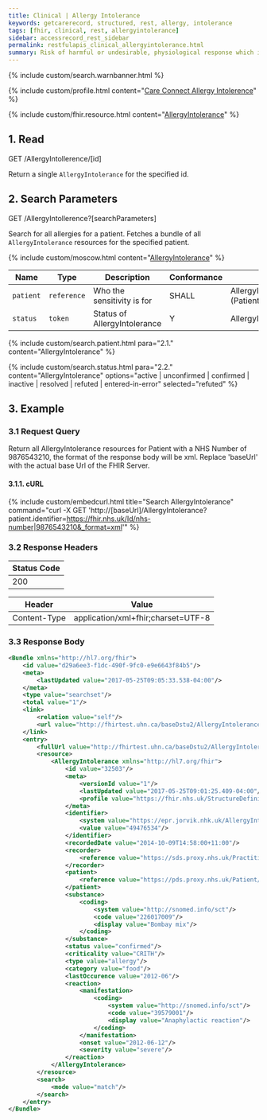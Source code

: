```yaml
---
title: Clinical | Allergy Intolerance
keywords: getcarerecord, structured, rest, allergy, intolerance
tags: [fhir, clinical, rest, allergyintolerance]
sidebar: accessrecord_rest_sidebar
permalink: restfulapis_clinical_allergyintolerance.html
summary: Risk of harmful or undesirable, physiological response which is unique to an individual and associated with exposure to a substance.
---
```

{% include custom/search.warnbanner.html %}

{% include custom/profile.html content="[Care Connect Allergy Intolerence](http://www.interopen.org/candidate-profiles/care-connect/CareConnect-AllergyIntolerance-1.html)" %}

{% include custom/fhir.resource.html content="[AllergyIntolerance](https://www.hl7.org/fhir/DSTU2/allergyintolerance.html#search)" %}

## 1. Read ##

<div markdown="span" class="alert alert-success" role="alert">
GET /AllergyIntollerence/[id]</div>

Return a single `AllergyIntolerance` for the specified id.

## 2. Search Parameters ##

<div markdown="span" class="alert alert-success" role="alert">
GET /AllergyIntollerence?[searchParameters]</div>

Search for all allergies for a patient. Fetches a bundle of all `AllergyIntolerance` resources for the specified patient.

{% include custom/moscow.html content="[AllergyIntolerance](https://www.hl7.org/fhir/DSTU2/allergyintolerance.html#search)" %}

| Name | Type | Description | Conformance | Path |
|------|------|-------------|-------------|------|
| `patient` | `reference` | Who the sensitivity is for | SHALL | AllergyIntolerance.patient<br>(Patient) |
| `status` | `token` | Status of AllergyIntolerance	| Y | AllergyIntolerance.status |

{% include custom/search.patient.html para="2.1." content="AllergyIntolerance" %}

{% include custom/search.status.html para="2.2." content="AllergyIntolerance" options="active | unconfirmed | confirmed | inactive | resolved | refuted | entered-in-error" selected="refuted" %}

## 3. Example ##

### 3.1 Request Query ###

Return all AllergyIntolerance resources for Patient with a NHS Number of 9876543210, the format of the response body will be xml. Replace 'baseUrl' with the actual base Url of the FHIR Server.

#### 3.1.1. cURL ####

{% include custom/embedcurl.html title="Search AllergyIntolerance" command="curl -X GET  'http://[baseUrl]/AllergyIntolerance?patient.identifier=https://fhir.nhs.uk/Id/nhs-number|9876543210&_format=xml'" %}

### 3.2 Response Headers ###

| Status Code |
|----------------|
|200 |

| Header | Value |
|-----------------|---------|
| Content-Type  | application/xml+fhir;charset=UTF-8 |

### 3.3 Response Body ###

```xml
<Bundle xmlns="http://hl7.org/fhir">
    <id value="d29a6ee3-f1dc-490f-9fc0-e9e6643f84b5"/>
    <meta>
        <lastUpdated value="2017-05-25T09:05:33.538-04:00"/>
    </meta>
    <type value="searchset"/>
    <total value="1"/>
    <link>
        <relation value="self"/>
        <url value="http://fhirtest.uhn.ca/baseDstu2/AllergyIntolerance?_format=xml&amp;patient=https%3A%2F%2Fpds.proxy.nhs.uk%2FPatient%2F9876543210"/>
    </link>
    <entry>
        <fullUrl value="http://fhirtest.uhn.ca/baseDstu2/AllergyIntolerance/32503"/>
        <resource>
            <AllergyIntolerance xmlns="http://hl7.org/fhir">
                <id value="32503"/>
                <meta>
                    <versionId value="1"/>
                    <lastUpdated value="2017-05-25T09:01:25.409-04:00"/>
                    <profile value="https://fhir.nhs.uk/StructureDefinition/CareConnect-AllergyIntolerance-1"/>
                </meta>
                <identifier>
                    <system value="https://epr.jorvik.nhk.uk/AllergyIntolerance "/>
                    <value value="49476534"/>
                </identifier>
                <recordedDate value="2014-10-09T14:58:00+11:00"/>
                <recorder>
                    <reference value="https://sds.proxy.nhs.uk/Practitioner/G8133438"/>
                </recorder>
                <patient>
                    <reference value="https://pds.proxy.nhs.uk/Patient/9876543210"/>
                </patient>
                <substance>
                    <coding>
                        <system value="http://snomed.info/sct"/>
                        <code value="226017009"/>
                        <display value="Bombay mix"/>
                    </coding>
                </substance>
                <status value="confirmed"/>
                <criticality value="CRITH"/>
                <type value="allergy"/>
                <category value="food"/>
                <lastOccurence value="2012-06"/>
                <reaction>
                    <manifestation>
                        <coding>
                            <system value="http://snomed.info/sct"/>
                            <code value="39579001"/>
                            <display value="Anaphylactic reaction"/>
                        </coding>
                    </manifestation>
                    <onset value="2012-06-12"/>
                    <severity value="severe"/>
                </reaction>
            </AllergyIntolerance>
        </resource>
        <search>
            <mode value="match"/>
        </search>
    </entry>
</Bundle>
```
